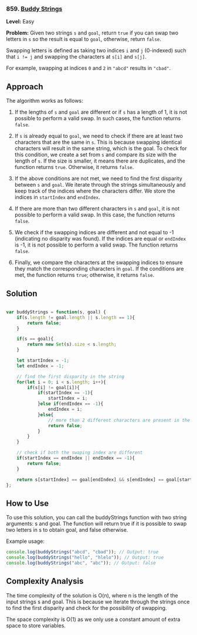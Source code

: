### 859. [Buddy Strings](https://leetcode.com/problems/buddy-strings/)

**Level:** Easy

**Problem:**
Given two strings `s` and `goal`, return `true` if you can swap two letters in `s` so the result is equal to `goal`, otherwise, return `false`.

Swapping letters is defined as taking two indices `i` and `j` (0-indexed) such that `i != j` and swapping the characters at `s[i]` and `s[j]`.

For example, swapping at indices `0` and `2` in `"abcd"` results in `"cbad"`.

## Approach
The algorithm works as follows:

1. If the lengths of `s` and `goal` are different or if `s` has a length of 1, it is not possible to perform a valid swap. In such cases, the function returns `false`.

2. If `s` is already equal to `goal`, we need to check if there are at least two characters that are the same in `s`. This is because swapping identical characters will result in the same string, which is the goal. To check for this condition, we create a set from `s` and compare its size with the length of `s`. If the size is smaller, it means there are duplicates, and the function returns `true`. Otherwise, it returns `false`.

3. If the above conditions are not met, we need to find the first disparity between `s` and `goal`. We iterate through the strings simultaneously and keep track of the indices where the characters differ. We store the indices in `startIndex` and `endIndex`.

4. If there are more than two different characters in `s` and `goal`, it is not possible to perform a valid swap. In this case, the function returns `false`.

5. We check if the swapping indices are different and not equal to -1 (indicating no disparity was found). If the indices are equal or `endIndex` is -1, it is not possible to perform a valid swap. The function returns `false`.

6. Finally, we compare the characters at the swapping indices to ensure they match the corresponding characters in `goal`. If the conditions are met, the function returns `true`; otherwise, it returns `false`.


## Solution

```javascript

var buddyStrings = function(s, goal) {
    if(s.length != goal.length || s.length == 1){
        return false;
    }

    if(s == goal){
        return new Set(s).size < s.length;
    }

    let startIndex = -1;
    let endIndex = -1;

    // find the first disparity in the string
    for(let i = 0; i < s.length; i++){
        if(s[i] != goal[i]){
            if(startIndex == -1){
                startIndex = i;
            }else if(endIndex == -1){
                endIndex = i;
            }else{
                // more than 2 different characters are present in the string
                return false;
            }
        }
    }

    // check if both the swaping index are different
    if(startIndex == endIndex || endIndex == -1){
        return false;
    }

    return s[startIndex] == goal[endIndex] && s[endIndex] == goal[startIndex];
};
```

## How to Use
To use this solution, you can call the buddyStrings function with two string arguments: s and goal. The function will return true if it is possible to swap two letters in s to obtain goal, and false otherwise.

Example usage:

```javascript
console.log(buddyStrings("abcd", "cbad")); // Output: true
console.log(buddyStrings("hello", "hlelo")); // Output: true
console.log(buddyStrings("abc", "abc")); // Output: false
```

## Complexity Analysis
The time complexity of the solution is O(n), where n is the length of the input strings s and goal. This is because we iterate through the strings once to find the first disparity and check for the possibility of swapping.

The space complexity is O(1) as we only use a constant amount of extra space to store variables.
